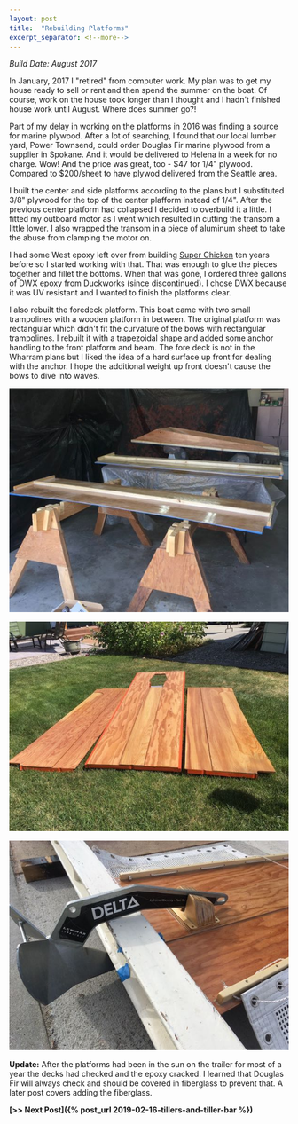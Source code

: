 ```yaml
---
layout: post
title:  "Rebuilding Platforms"
excerpt_separator: <!--more-->
---
```


*Build Date: August 2017*

In January, 2017 I "retired" from computer work. My plan was to get my house ready to sell or rent and then spend the summer on the boat. Of course, work on the house took longer than I thought and I hadn't finished house work until August. Where does summer go?!

<!--more-->

Part of my delay in working on the platforms in 2016 was finding a source for marine plywood. After a lot of searching, I found that our local lumber yard, Power Townsend,  could order Douglas Fir marine plywood from a supplier in Spokane. And it would be delivered to Helena in a week for no charge. Wow! And the price was great, too - $47 for 1/4" plywood. Compared to $200/sheet to have plywod delivered from the Seattle area.

I built the center and side platforms according to the plans but I substituted 3/8" plywood for the top of the center plafform instead of 1/4". After the previous center platform had collapsed I decided to overbuild it a little. I fitted my outboard motor as I went which resulted in cutting the transom a little lower. I also wrapped the transom in a piece of aluminum sheet to take the abuse from clamping the motor on.

I had some West epoxy left over from building [Super Chicken](http://superchicken.turnbows.org) ten years before so I started working with that. That was enough to glue the pieces together and fillet the bottoms. When that was gone, I ordered three gallons of DWX epoxy from Duckworks (since discontinued). I chose DWX because it was UV resistant and I wanted to finish the platforms clear.

I also rebuilt the foredeck platform. This boat came with two small trampolines with a wooden platform in between. The original platform was rectangular which didn't fit the curvature of the bows with rectangular trampolines. I rebuilt it with a trapezoidal shape and added some anchor handling to the front platform and beam. The fore deck is not in the Wharram plans but I liked the idea of a hard surface up front for dealing with the anchor. I hope the additional weight up front doesn't cause the bows to dive into waves.

![Painting Platforms](/assets/images/paintingplatforms.jpg)

![Platforms](/assets/images/platforms.jpg)

![Anchor Handling](/assets/images/anchorhandling.jpg)

**Update:** After the platforms had been in the sun on the trailer for most of a year the decks had checked and the epoxy cracked. I learned that Douglas Fir will always check and should be covered in fiberglass to prevent that. A later post covers adding the fiberglass.

**[>> Next Post]({% post_url 2019-02-16-tillers-and-tiller-bar %})**
